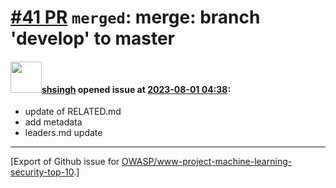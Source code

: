 # [\#41 PR](https://github.com/OWASP/www-project-machine-learning-security-top-10/pull/41) `merged`: merge: branch 'develop' to master

#### <img src="https://avatars.githubusercontent.com/u/412800?v=4" width="50">[shsingh](https://github.com/shsingh) opened issue at [2023-08-01 04:38](https://github.com/OWASP/www-project-machine-learning-security-top-10/pull/41):

- update of RELATED.md
- add metadata
- leaders.md update





-------------------------------------------------------------------------------



[Export of Github issue for [OWASP/www-project-machine-learning-security-top-10](https://github.com/OWASP/www-project-machine-learning-security-top-10).]

